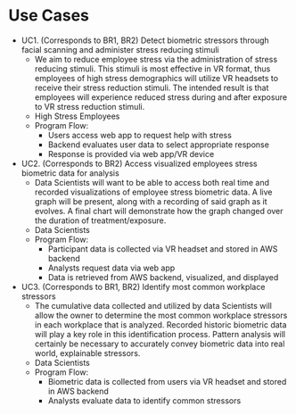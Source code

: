 # Use Cases
* UC1. (Corresponds to BR1, BR2) Detect biometric stressors through facial scanning and administer stress reducing stimuli
   * We aim to reduce employee stress via the administration of stress reducing stimuli. This stimuli is most effective in VR format, thus employees of high stress demographics will utilize VR headsets to receive their stress reduction stimuli. The intended result is that employees will experience reduced stress during and after exposure to VR stress reduction stimuli. 
   * High Stress Employees
   * Program Flow:
      * Users access web app to request help with stress
      * Backend evaluates user data to select appropriate response
      * Response is provided via web app/VR device
* UC2. (Corresponds to BR2) Access visualized employees stress biometric data for analysis
   * Data Scientists will want to be able to access both real time and recorded visualizations of employee stress biometric data. A live graph will be present, along with a recording of said graph as it evolves. A final chart will demonstrate how the graph changed over the duration of treatment/exposure. 
   * Data Scientists
   * Program Flow:
      * Participant data is collected via VR headset and stored in AWS backend
      * Analysts request data via web app
      * Data is retrieved from AWS backend, visualized, and displayed
* UC3. (Corresponds to BR1, BR2) Identify most common workplace stressors
   * The cumulative data collected and utilized by data Scientists will allow the owner to determine the most common workplace stressors in each workplace that is analyzed. Recorded historic biometric data will play a key role in this identification process. Pattern analysis will certainly be necessary to accurately convey biometric data into real world, explainable stressors. 
   * Data Scientists
   * Program Flow:
      * Biometric data is collected from users via VR headset and stored in AWS backend
      * Analysts evaluate data to identify common stressors
